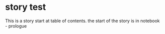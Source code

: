 # story test
This is a story
start at table of contents.
the start of the story is in notebook - prologue
